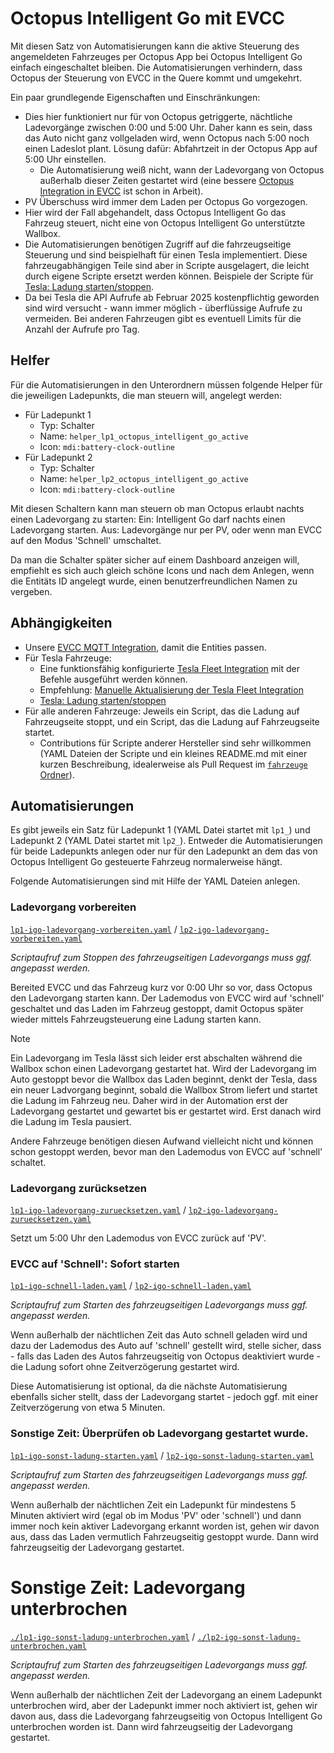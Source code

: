 # Octopus Intelligent Go mit EVCC

Mit diesen Satz von Automatisierungen kann die aktive Steuerung des angemeldeten Fahrzeuges per Octopus App bei Octopus Intelligent Go einfach eingeschaltet bleiben. Die Automatisierungen verhindern, dass Octopus der Steuerung von EVCC in the Quere kommt und umgekehrt.

Ein paar grundlegende Eigenschaften und Einschränkungen:
- Dies hier funktioniert nur für von Octopus getriggerte, nächtliche Ladevorgänge zwischen 0:00 und 5:00 Uhr. Daher kann es sein, dass das Auto nicht ganz vollgeladen wird, wenn Octopus nach 5:00 noch einen Ladeslot plant. Lösung dafür: Abfahrtzeit in der Octopus App auf 5:00 Uhr einstellen.
  - Die Automatisierung weiß nicht, wann der Ladevorgang von Octopus außerhalb dieser Zeiten gestartet wird (eine bessere [Octopus Integration in EVCC](https://github.com/evcc-io/evcc/discussions/17766#discussioncomment-12276408) ist schon in Arbeit).
- PV Überschuss wird immer dem Laden per Octopus Go vorgezogen.
- Hier wird der Fall abgehandelt, dass Octopus Intelligent Go das Fahrzeug steuert, nicht eine von Octopus Intelligent Go unterstützte Wallbox.
- Die Automatisierungen benötigen Zugriff auf die fahrzeugseitige Steuerung und sind beispielhaft für einen Tesla implementiert. Diese fahrzeugabhängigen Teile sind aber in Scripte ausgelagert, die leicht durch eigene Scripte ersetzt werden können. Beispiele der Scripte für [Tesla: Ladung starten/stoppen](../../fahrzeuge/Tesla/ladung-starten-stoppen/).
- Da bei Tesla die API Aufrufe ab Februar 2025 kostenpflichtig geworden sind wird versucht - wann immer möglich - überflüssige Aufrufe zu vermeiden. Bei anderen Fahrzeugen gibt es eventuell Limits für die Anzahl der Aufrufe pro Tag.

## Helfer

Für die Automatisierungen in den Unterordnern müssen folgende Helper für die jeweiligen Ladepunkts, die man steuern will, angelegt werden:

- Für Ladepunkt 1
  - Typ: Schalter
  - Name:  `helper_lp1_octopus_intelligent_go_active`
  - Icon: `mdi:battery-clock-outline`
- Für Ladepunkt 2
  - Typ: Schalter
  - Name:  `helper_lp2_octopus_intelligent_go_active`
  - Icon: `mdi:battery-clock-outline`

Mit diesen Schaltern kann man steuern ob man Octopus erlaubt nachts einen Ladevorgang zu starten: Ein: Intelligent Go darf nachts einen Ladevorgang starten. Aus: Ladevorgänge nur per PV, oder wenn man EVCC auf den Modus 'Schnell' umschaltet.

Da man die Schalter später sicher auf einem Dashboard anzeigen will, empfiehlt es sich auch gleich schöne Icons und nach dem Anlegen, wenn die Entitäts ID angelegt wurde, einen benutzerfreundlichen Namen zu vergeben.

## Abhängigkeiten
- Unsere [EVCC MQTT Integration](../../../installation/evcc-mqtt-integration/), damit die Entities passen.
- Für Tesla Fahrzeuge:
  - Eine funktionsfähig konfigurierte [Tesla Fleet Integration](https://www.home-assistant.io/integrations/tesla_fleet/#configuration) mit der Befehle ausgeführt werden können.
  - Empfehlung: [Manuelle Aktualisierung der Tesla Fleet Integration](../../fahrzeuge/Tesla/entities-manuell-aktualisieren/)
  - [Tesla: Ladung starten/stoppen](../../fahrzeuge/Tesla/ladung-starten-stoppen/)
- Für alle anderen Fahrzeuge: Jeweils ein Script, das die Ladung auf Fahrzeugseite stoppt, und ein Script, das die Ladung auf Fahrzeugseite startet. 
  - Contributions für Scripte anderer Hersteller sind sehr willkommen (YAML Dateien der Scripte und ein kleines README.md mit einer kurzen Beschreibung, idealerweise als Pull Request im [`fahrzeuge` Ordner](../../fahrzeuge/)).

## Automatisierungen

Es gibt jeweils ein Satz für Ladepunkt 1 (YAML Datei startet mit `lp1_`) und Ladepunkt 2 (YAML Datei startet mit `lp2_`). Entweder die Automatisierungen für beide Ladepunkts anlegen oder nur für den Ladepunkt an dem das von Octopus Intelligent Go gesteuerte Fahrzeug normalerweise hängt.

Folgende Automatisierungen sind mit Hilfe der YAML Dateien anlegen. 

### Ladevorgang vorbereiten

[`lp1-igo-ladevorgang-vorbereiten.yaml`](./lp1-igo-ladevorgang-vorbereiten.yaml) / [`lp2-igo-ladevorgang-vorbereiten.yaml`](./lp2-igo-ladevorgang-vorbereiten.yaml)

*Scriptaufruf zum Stoppen des fahrzeugseitigen Ladevorgangs muss ggf. angepasst werden.*

Bereited EVCC und das Fahrzeug kurz vor 0:00 Uhr so vor, dass Octopus den Ladevorgang starten kann. Der Lademodus von EVCC wird auf 'schnell' geschaltet und das Laden im Fahrzeug gestoppt, damit Octopus später wieder mittels Fahrzeugsteuerung eine Ladung starten kann.

> [!NOTE]
> Ein Ladevorgang im Tesla lässt sich leider erst abschalten während die Wallbox schon einen Ladevorgang gestartet hat. Wird der Ladevorgang im Auto gestoppt bevor die Wallbox das Laden beginnt, denkt der Tesla, dass ein neuer Ladvorgang beginnt, sobald die Wallbox Strom liefert und startet die Ladung im Fahrzeug neu. Daher wird in der Automation erst der Ladevorgang gestartet und gewartet bis er gestartet wird. Erst danach wird die Ladung im Tesla pausiert.
> 
> Andere Fahrzeuge benötigen diesen Aufwand vielleicht nicht und können schon gestoppt werden, bevor man den Lademodus von EVCC auf 'schnell' schaltet.


### Ladevorgang zurücksetzen

[`lp1-igo-ladevorgang-zuruecksetzen.yaml`](./lp1-igo-ladevorgang-zuruecksetzen.yaml) / [`lp2-igo-ladevorgang-zuruecksetzen.yaml`](./lp2-igo-ladevorgang-zuruecksetzen.yaml)

Setzt um 5:00 Uhr den Lademodus von EVCC zurück auf 'PV'.


### EVCC auf 'Schnell': Sofort starten

[`lp1-igo-schnell-laden.yaml`](./lp1-igo-schnell-laden.yaml) / [`lp2-igo-schnell-laden.yaml`](./lp2-igo-schnell-laden.yaml)

*Scriptaufruf zum Starten des fahrzeugseitigen Ladevorgangs muss ggf. angepasst werden.*

Wenn außerhalb der nächtlichen Zeit das Auto schnell geladen wird und dazu der Lademodus des Auto auf 'schnell' gestellt wird, stelle sicher, dass - falls das Laden des Autos fahrzeugseitig von Octopus deaktiviert wurde - die Ladung sofort ohne Zeitverzögerung gestartet wird. 

Diese Automatisierung ist optional, da die nächste Automatisierung ebenfalls sicher stellt, dass der Ladevorgang startet - jedoch ggf. mit einer Zeitverzögerung von etwa 5 Minuten.


### Sonstige Zeit: Überprüfen ob Ladevorgang gestartet wurde.

[`lp1-igo-sonst-ladung-starten.yaml`](./lp1-igo-sonst-ladung-starten.yaml) / [`lp2-igo-sonst-ladung-starten.yaml`](./lp2-igo-sonst-ladung-starten.yaml)

*Scriptaufruf zum Starten des fahrzeugseitigen Ladevorgangs muss ggf. angepasst werden.*

Wenn außerhalb der nächtlichen Zeit ein Ladepunkt für mindestens 5 Minuten aktiviert wird (egal ob im Modus 'PV' oder 'schnell') und dann immer noch kein aktiver Ladevorgang erkannt worden ist, gehen wir davon aus, dass das Laden vermutlich Fahrzeugseitig gestoppt wurde. Dann wird fahrzeugseitig der Ladevorgang gestartet.

# Sonstige Zeit: Ladevorgang unterbrochen

[`./lp1-igo-sonst-ladung-unterbrochen.yaml`](./lp1-igo-sonst-ladung-unterbrochen.yaml) / [`./lp2-igo-sonst-ladung-unterbrochen.yaml`](./lp2-igo-sonst-ladung-unterbrochen.yaml)

*Scriptaufruf zum Starten des fahrzeugseitigen Ladevorgangs muss ggf. angepasst werden.*

Wenn außerhalb der nächtlichen Zeit der Ladevorgang an einem Ladepunkt unterbrochen wird, aber der Ladepunkt immer noch aktiviert ist, gehen wir davon aus, dass die Ladevorgang fahrzeugseitig von Octopus Intelligent Go unterbrochen worden ist. Dann wird fahrzeugseitig der Ladevorgang gestartet.
